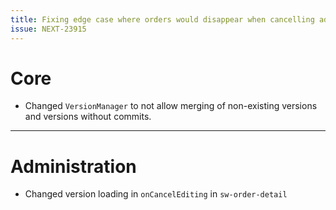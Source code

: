 ```yaml
---
title: Fixing edge case where orders would disappear when cancelling admin order edit
issue: NEXT-23915
---
```


# Core
* Changed `VersionManager` to not allow merging of non-existing versions and versions without commits.
___
# Administration
* Changed version loading in `onCancelEditing` in `sw-order-detail`
